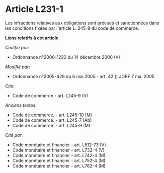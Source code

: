 # Article L231-1

Les infractions relatives aux obligations sont prévues et sanctionnées dans les conditions fixées par l'article L. 245-9 du
code de commerce.

**Liens relatifs à cet article**

_Codifié par_:

  - Ordonnance n°2000-1223 du 14 décembre 2000 (V)

_Modifié par_:

  - Ordonnance n°2005-429 du 6 mai 2005 - art. 42 () JORF 7 mai 2005

_Cite_:

  - Code de commerce - art. L245-9 (V)

_Anciens textes_:

  - Code de commerce. - art. L245-10 (M)
  - Code de commerce. - art. L245-7 (Ab)
  - Code de commerce. - art. L245-9 (M)

_Cité par_:

  - Code monétaire et financier - art. L512-73 (V)
  - Code monétaire et financier - art. L732-4 (V)
  - Code monétaire et financier - art. L742-4 (M)
  - Code monétaire et financier - art. L752-4 (M)
  - Code monétaire et financier - art. L762-4 (M)
